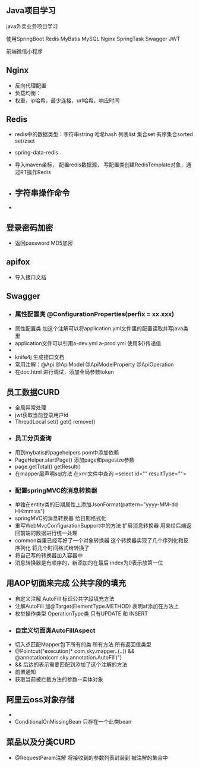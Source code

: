## Java项目学习

java外卖业务项目学习

使用SpringBoot Redis MyBatis MySQL Nginx SpringTask Swagger JWT 

前端微信小程序


## Nginx

- 反向代理配置
- 负载均衡： 
- 权重，ip哈希，最少连接，url哈希，响应时间


## Redis

- redis中的数据类型：字符串string 哈希hash 列表list 集合set 有序集合sorted set/zset
- spring-data-redis
- 导入maven坐标， 配置redis数据源， 写配置类创建RedisTemplate对象，通过RT操作Redis

- ## 字符串操作命令
- 

## 登录密码加密

- 返回password MD5加密


## apifox

- 导入接口文档


## Swagger

- ### 属性配置类 @ConfigurationProperties(perfix = xx.xxx)
- 属性配置类 加这个注解可以将application.yml文件里的配置读取并写java类里
- application文件可以引用a-dev.yml a-prod.yml 使用\${}传递值
- 
- knife4j 生成接口文档
- 常用注解：@Api @ApiModel @ApiModelProperty @ApiOperation
- 在doc.html 进行调试，添加全局参数token


## 员工数据CURD

- 全局异常处理
- jwt获取当前登录用户id
- ThreadLocal set() get() remove()
- ### 员工分页查询 
- 用到mybatis的pagehelpers  pom中添加依赖
- PageHelper.startPage() 添加page和pagesize参数
- page.getTotal()   getResult()
- 在mapper层声明sql方法 在xml文件中查询 \<select id="" resultType="">
- ### 配置springMVC的消息转换器
- 单独在entity类的日期属性上添加JsonFormat(pattern="yyyy-MM-dd HH:mm:ss")
- springMVC的消息转换器 给日期格式化
- 重写WebMvcConfigurationSupport中的方法 扩展消息转换器 用来给后端返回前端的数据进行统一处理
- common类里已经写好了一个对象转换器 这个转换器实现了几个序列化和反序列化 将几个时间格式给转换了 
- 将自己写的转换器加入容器中 
- 消息转换器是有顺序的，新添加的在最后 index为0表示放第一位


## 用AOP切面来完成 公共字段的填充

- 自定义注解 AutoFill 标识公共字段填充方法
- 注解AutoFill 加@Target(ElementType.METHOD) 表明af添加在方法上
- 枚举操作类型 OperationType类 只有UPDATE 和 INSERT
- ### 自定义切面类AutoFillAspect 
- 切入点匹配Mapper包下所有的类 所有方法 所有返回值类型
- @Pointcut("execution(* com.sky.mapper.*.*(..)) && @annotation(com.sky.annotation.AutoFill)")
- \&& 后边的表示需要匹配到添加了这个注解的方法
- 前置通知
- 获取当前被拦截方法的参数--实体对象


## 阿里云oss对象存储

- 
- ConditionalOnMissingBean 只存在一个此类bean


## 菜品以及分类CURD

- @RequestParam注解 将接收到的参数列表封装到 被注解的集合中



